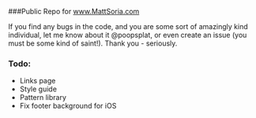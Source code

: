 ###Public Repo for www.MattSoria.com

If you find any bugs in the code, and you are some sort of amazingly kind individual, let me know about it @poopsplat, or even create an issue (you must be some kind of saint!).
Thank you - seriously.

### Todo:
- Links page
- Style guide
- Pattern library
- Fix footer background for iOS